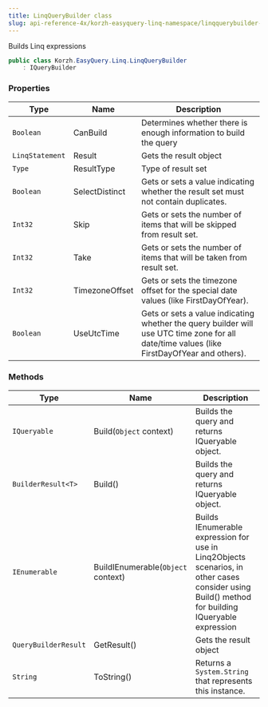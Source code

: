 ```yaml
---
title: LinqQueryBuilder class
slug: api-reference-4x/korzh-easyquery-linq-namespace/linqquerybuilder-class
---
```



Builds Linq expressions
```csharp
public class Korzh.EasyQuery.Linq.LinqQueryBuilder
    : IQueryBuilder

```

### Properties

| Type | Name | Description | 
| --- | --- | --- | 
| `Boolean` | CanBuild | Determines whether there is enough information to build the query | 
| `LinqStatement` | Result | Gets the result object | 
| `Type` | ResultType | Type of result set | 
| `Boolean` | SelectDistinct | Gets or sets a value indicating whether the result set must not contain duplicates. | 
| `Int32` | Skip | Gets or sets the number of items that will be skipped from result set. | 
| `Int32` | Take | Gets or sets the number of items that will be taken from result set. | 
| `Int32` | TimezoneOffset | Gets or sets the timezone offset for the special date values (like FirstDayOfYear). | 
| `Boolean` | UseUtcTime | Gets or sets a value indicating whether the query builder will use UTC time zone for all date/time values (like FirstDayOfYear and others). | 


### Methods

| Type | Name | Description | 
| --- | --- | --- | 
| `IQueryable` | Build(`Object` context) | Builds the query and returns IQueryable object. | 
| `BuilderResult<T>` | Build() | Builds the query and returns IQueryable object. | 
| `IEnumerable` | BuildIEnumerable(`Object` context) | Builds IEnumerable expression for use in Linq2Objects scenarios, in other cases consider using Build() method for building IQueryable expression | 
| `QueryBuilderResult` | GetResult() | Gets the result object | 
| `String` | ToString() | Returns a `System.String` that represents this instance. |